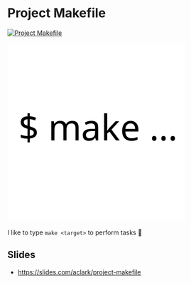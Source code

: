 # Project Makefile

[![Project Makefile](https://github.com/aclark4life/project-makefile/actions/workflows/django-init-wagtail.yml/badge.svg)](https://github.com/aclark4life/project-makefile/actions/workflows/django-init-wagtail.yml)

![Logo](logo.png)

I like to type `make <target>` to perform tasks 🤷

## Slides

- https://slides.com/aclark/project-makefile
